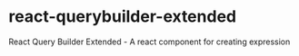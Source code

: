 # react-querybuilder-extended
React Query Builder Extended - A react component for creating expression
